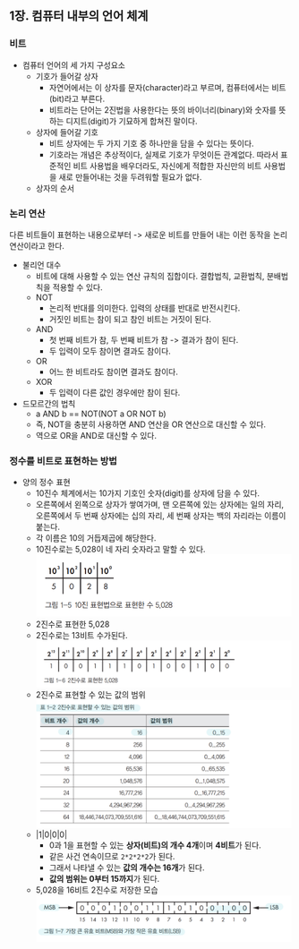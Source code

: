 
## 1장. 컴퓨터 내부의 언어 체계

### 비트
- 컴퓨터 언어의 세 가지 구성요소
  - 기호가 들어갈 상자
    - 자연어에서는 이 상자를 문자(character)라고 부르며, 컴퓨터에서는 비트(bit)라고 부른다.
    - 비트라는 단어는 2진법을 사용한다는 뜻의 바이너리(binary)와 숫자를 뜻하는 디지트(digit)가 기묘하게 합쳐진 말이다.
  - 상자에 들어갈 기호
    - 비트 상자에는 두 가지 기호 중 하나만을 담을 수 있다는 뜻이다.
    - 기호라는 개념은 추상적이다, 실제로 기호가 무엇이든 관계없다. 따라서 표준적인 비트 사용법을 배우더라도, 자신에게 적합한 자신만의 비트 사용법을 새로 만들어내는 것을 두려워할 필요가 없다.
  - 상자의 순서

### 논리 연산
다른 비트들이 표현하는 내용으로부터 -> 새로운 비트를 만들어 내는 이런 동작을 논리 연산이라고 한다.
- 불리언 대수
  -  비트에 대해 사용할 수 있는 연산 규칙의 집합이다. 결합법칙, 교환법칙, 분배법칙을 적용할 수 있다.
  - NOT
    - 논리적 반대를 의미한다. 입력의 상태를 반대로 반전시킨다.
    - 거짓인 비트는 참이 되고 참인 비트는 거짓이 된다.
  - AND
    - 첫 번째 비트가 참, 두 번째 비트가 참 -> 결과가 참이 된다.
    - 두 입력이 모두 참이면 결과도 참이다.
  - OR
    - 어느 한 비트라도 참이면 결과도 참이다.
  - XOR
    - 두 입력이 다른 값인 경우에만 참이 된다.
- 드모르간의 법칙
  - a AND b == NOT(NOT a OR NOT b)
  - 즉, NOT을 충분히 사용하면 AND 연산을 OR 연산으로 대신할 수 있다.
  - 역으로 OR을 AND로 대신할 수 있다.
 
### 정수를 비트로 표현하는 방법
- 양의 정수 표현
  - 10진수 체계에서는 10가지 기호인 숫자(digit)를 상자에 담을 수 있다.
  - 오른쪽에서 왼쪽으로 상자가 쌓여가며, 맨 오른쪽에 있는 상자에는 일의 자리, 오른쪽에서 두 번째 상자에는 십의 자리, 세 번째 상자는 백의 자리라는 이름이 붙는다.
  - 각 이름은 10의 거듭제곱에 해당한다.
  - 10진수로는 5,028이 네 자리 숫자라고 말할 수 있다.
  ![img](img/01.png)
  - 2진수로 표현한 5,028
  - 2진수로는 13비트 수가된다.
  ![img](img/02.png)
  - 2진수로 표현할 수 있는 값의 범위
  ![img](img/03.png)
  - |1|0|0|0|
    - 0과 1을 표현할 수 있는 **상자(비트)의 개수 4개**이며 **4비트**가 된다.
    - 같은 사건 연속이므로 `2*2*2*2`가 된다.
    - 그래서 나타낼 수 있는 **값의 개수는 16개**가 된다.
    - **값의 범위는 0부터 15까지**가 된다.
  - 5,028을 16비트 2진수로 저장한 모습
   ![img](img/04.png)




































